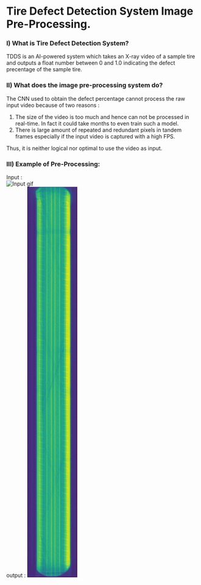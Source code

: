# Tire Defect Detection System Image Pre-Processing.
### I) What is Tire Defect Detection System?
TDDS is an AI-powered system which takes an X-ray video of a sample tire 
and outputs a float number between 0 and 1.0 indicating the defect precentage
of the sample tire.
### II) What does the image pre-processing system do?
The CNN used to obtain the defect percentage cannot process the raw input video because of two reasons : <br/>
   1) The size of the video is too much and hence can not be processed in real-time. In fact it could take months to even train such a model.
   2) There is large amount of repeated and redundant pixels in tandem frames especially if the input video is captured with a high FPS.<br>

Thus, it is neither logical nor optimal to use the video as input.

### III) Example of Pre-Processing:
Input : <br> 
![Input gif](1.gif)
<br>
output : 
![](test.4.jpg)